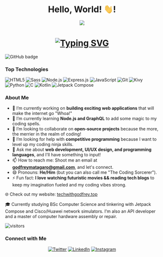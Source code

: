 <!--header-->
<h1 align="center">Hello, World! <img src="https://raw.githubusercontent.com/ABSphreak/ABSphreak/master/gifs/Hi.gif" width="30px" height="32px" style="margin-bottom: -5px;"/>!</h1>

<p align="center">
  <img src="https://github.com/CodeDroid999/CodeDroid999/blob/main/Rainbow.gif" width="100vw">
</p>
<!--header-->

<!--Typing svg-->
<h1 align="center">
  <a href="https://git.io/typing-svg">
    <img src="https://readme-typing-svg.herokuapp.com?font=Fira+Code&pause=1000&width=435&lines=I'm+Godfrey+Matagaro!...;A+Software+Engineer+...;and+UI/UX+Designer...;Great+to+have+you+here!🖤&center=true&size=20" alt="Typing SVG" />
  </a>
</h1>
<!--Typing svg-->







<a href="https://github.com/GodyRacks?tab=followers"></a>
<img src="https://img.shields.io/github/followers/GodyRacks?label=Followers&logo=GitHub&style=for-the-badge&hide_border=true" alt="GitHub badge"/>
<!--streaks-->

<!--technologies-->
### Top Technologies
![HTML5](https://img.shields.io/badge/html5-%23E34F26.svg?style=for-the-badge&logo=html5&logoColor=white)
![Sass](https://img.shields.io/badge/sass-%23CC6699.svg?style=for-the-badge&logo=sass&logoColor=white)
![Node.js](https://img.shields.io/badge/node.js-%23339933.svg?style=for-the-badge&logo=node.js&logoColor=white)
![Express.js](https://img.shields.io/badge/express.js-%23404d59.svg?style=for-the-badge&logo=express&logoColor=white)
![JavaScript](https://img.shields.io/badge/javascript-%23323330.svg?style=for-the-badge&logo=javascript&logoColor=%23F7DF1E)
![Git](https://img.shields.io/badge/git-%23F05033.svg?style=for-the-badge&logo=git&logoColor=white)
![Kivy](https://img.shields.io/badge/kivy-%23FF8700.svg?style=for-the-badge&logo=kivy&logoColor=white)
![Python](https://img.shields.io/badge/python-%2314354C.svg?style=for-the-badge&logo=python&logoColor=white)
![C](https://img.shields.io/badge/c-%2300599C.svg?style=for-the-badge&logo=c&logoColor=white)
![Kotlin](https://img.shields.io/badge/kotlin-%230095D5.svg?style=for-the-badge&logo=kotlin&logoColor=white)
![Jetpack Compose](https://img.shields.io/badge/jetpack%20compose-%23000000.svg?style=for-the-badge&logo=android&logoColor=white)
<!--technologies-->


<!--about-->
### About Me
- 🔭 I’m currently working on **building exciting web applications** that will make the internet go "Whoa!"
- 🌱 I’m currently learning **Node.js and GraphQL** to add some magic to my coding spells.
- 👯 I’m looking to collaborate on **open-source projects** because the more, the merrier in the realm of coding!
- 🤔 I’m looking for help with **competitive programming** because I want to level up my coding ninja skills.
- 💬 Ask me about **web development, UI/UX design, and programming languages**, and I'll have something to input!
- 📫 How to reach me: Shoot me an email at **[godfreymatagaro@gmail.com](mailto:godfreymatagaro@gmail.com)**, and let's connect.
- 😄 Pronouns: **He/Him** (but you can also call me "The Coding Sorcerer").
- ⚡ Fun fact: **I love watching futuristic movies && reading tech blogs** to keep my imagination fueled and my coding vibes strong.

🌐 Check out my website: [techwithgodfrey.top](https://techwithgodfrey.top)

🎓 Currently studying BSc Computer Science and tinkering with Jetpack Compose and Cisco/Huawei network simulators. I'm also an API developer and a master of computer hardware assembly or repair.

![visitors](https://visitor-badge.laobi.icu/badge?page_id=GodyRacks.GodyRacks)
<!--about-->


<!--social-media-->
### Connect with Me
<p align="center">
  <a href="https://twitter.com/GodfreyMatagaro" target="_blank"><img alt="Twitter" src="https://img.shields.io/badge/Twitter-%231DA1F2.svg?&style=for-the-badge&logo=Twitter&logoColor=white"/></a>
  <a href="https://www.linkedin.com/in/godfrey-onyinkwa-93712827a/" target="_blank"><img alt="LinkedIn" src="https://img.shields.io/badge/LinkedIn-%230077B5.svg?&style=for-the-badge&logo=LinkedIn&logoColor=white"/></a>
  <a href="https://www.instagram.com/gody_racks/" target="_blank"><img alt="Instagram" src="https://img.shields.io/badge/Instagram-%23E4405F.svg?&style=for-the-badge&logo=Instagram&logoColor=white"/></a>
</p>
<!--social-media-->

<!--footer-->

<!--footer-->


